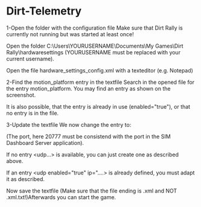 # Dirt-Telemetry

1-Open the folder with the configuration file
Make sure that Dirt Rally is currently not running but was started at least once!

Open the folder C:\Users\YOURUSERNAME\Documents\My Games\Dirt Rally\hardwaresettings (YOURUSERNAME must be replaced with your current username).

Open the file hardware_settings_config.xml with a texteditor (e.g. Notepad)

2-Find the motion_platform entry in the textfile
Search in the opened file for the entry motion_platform. You may find an entry as shown on the screenshot.

It is also possible, that the entry is already in use (enabled="true"), or that no entry is in the file.

3-Update the textfile
We now change the entry to:

<udp enabled="true" extradata="3" ip="127.0.0.1" port="20777" delay="1" />

(The port, here 20777 must be consistend with the port in the SIM Dashboard Server application).

If no entry <udp...> is available, you can just create one as described above.

If an entry <udp enabled="true" ip="....> is already defined, you must adapt it as described.

Now save the textfile (Make sure that the file ending is .xml and NOT .xml.txt!)Afterwards you can start the game.
